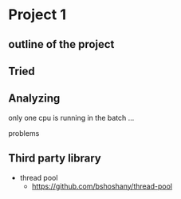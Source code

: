 # Project 1

## outline of the project


## 

## Tried 


## Analyzing

only one cpu is running in the batch ...


problems


## Third party library

- thread pool
  - https://github.com/bshoshany/thread-pool
